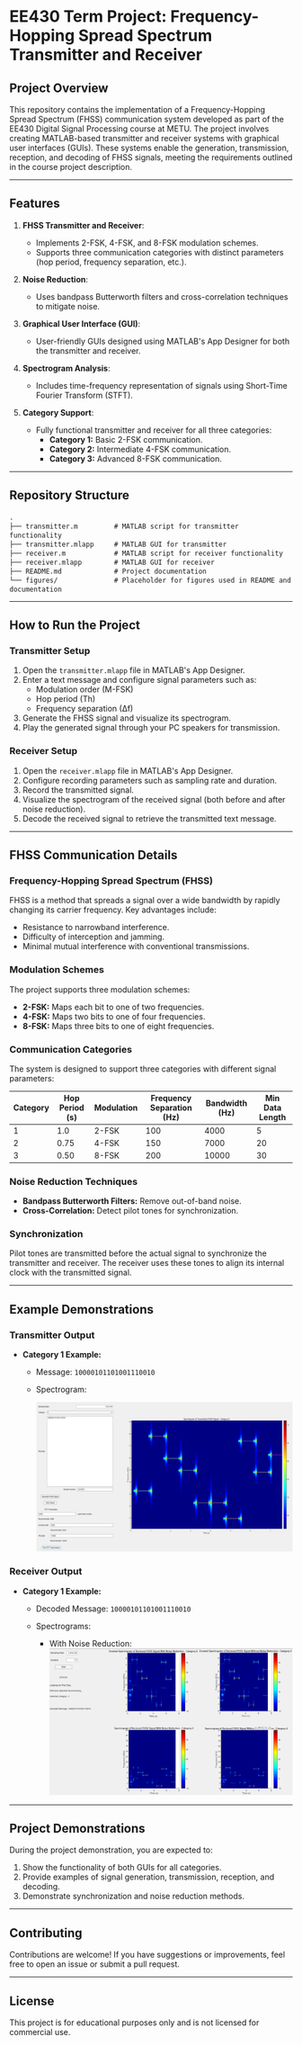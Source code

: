 # EE430 Term Project: Frequency-Hopping Spread Spectrum Transmitter and Receiver

## Project Overview
This repository contains the implementation of a Frequency-Hopping Spread Spectrum (FHSS) communication system developed as part of the EE430 Digital Signal Processing course at METU. The project involves creating MATLAB-based transmitter and receiver systems with graphical user interfaces (GUIs). These systems enable the generation, transmission, reception, and decoding of FHSS signals, meeting the requirements outlined in the course project description.

---

## Features
1. **FHSS Transmitter and Receiver**:
   - Implements 2-FSK, 4-FSK, and 8-FSK modulation schemes.
   - Supports three communication categories with distinct parameters (hop period, frequency separation, etc.).

2. **Noise Reduction**:
   - Uses bandpass Butterworth filters and cross-correlation techniques to mitigate noise.

3. **Graphical User Interface (GUI)**:
   - User-friendly GUIs designed using MATLAB's App Designer for both the transmitter and receiver.

4. **Spectrogram Analysis**:
   - Includes time-frequency representation of signals using Short-Time Fourier Transform (STFT).

5. **Category Support**:
   - Fully functional transmitter and receiver for all three categories:
     - **Category 1:** Basic 2-FSK communication.
     - **Category 2:** Intermediate 4-FSK communication.
     - **Category 3:** Advanced 8-FSK communication.

---

## Repository Structure
```plaintext
.
├── transmitter.m         # MATLAB script for transmitter functionality
├── transmitter.mlapp     # MATLAB GUI for transmitter
├── receiver.m            # MATLAB script for receiver functionality
├── receiver.mlapp        # MATLAB GUI for receiver
├── README.md             # Project documentation
└── figures/              # Placeholder for figures used in README and documentation
```

---

## How to Run the Project

### Transmitter Setup
1. Open the `transmitter.mlapp` file in MATLAB's App Designer.
2. Enter a text message and configure signal parameters such as:
   - Modulation order (M-FSK)
   - Hop period (Th)
   - Frequency separation (∆f)
3. Generate the FHSS signal and visualize its spectrogram.
4. Play the generated signal through your PC speakers for transmission.

### Receiver Setup
1. Open the `receiver.mlapp` file in MATLAB's App Designer.
2. Configure recording parameters such as sampling rate and duration.
3. Record the transmitted signal.
4. Visualize the spectrogram of the received signal (both before and after noise reduction).
5. Decode the received signal to retrieve the transmitted text message.

---

## FHSS Communication Details

### Frequency-Hopping Spread Spectrum (FHSS)
FHSS is a method that spreads a signal over a wide bandwidth by rapidly changing its carrier frequency. Key advantages include:
- Resistance to narrowband interference.
- Difficulty of interception and jamming.
- Minimal mutual interference with conventional transmissions.

### Modulation Schemes
The project supports three modulation schemes:
- **2-FSK:** Maps each bit to one of two frequencies.
- **4-FSK:** Maps two bits to one of four frequencies.
- **8-FSK:** Maps three bits to one of eight frequencies.

### Communication Categories
The system is designed to support three categories with different signal parameters:

| Category | Hop Period (s) | Modulation | Frequency Separation (Hz) | Bandwidth (Hz) | Min Data Length |
|----------|----------------|------------|----------------------------|----------------|-----------------|
| 1        | 1.0            | 2-FSK      | 100                        | 4000           | 5               |
| 2        | 0.75           | 4-FSK      | 150                        | 7000           | 20              |
| 3        | 0.50           | 8-FSK      | 200                        | 10000          | 30              |

### Noise Reduction Techniques
- **Bandpass Butterworth Filters:** Remove out-of-band noise.
- **Cross-Correlation:** Detect pilot tones for synchronization.

### Synchronization
Pilot tones are transmitted before the actual signal to synchronize the transmitter and receiver. The receiver uses these tones to align its internal clock with the transmitted signal.

---

## Example Demonstrations

### Transmitter Output
- **Category 1 Example:**
  - Message: `10000101101001110010`
  - Spectrogram:

    ![Transmitter Spectrogram](figures/transmitter_spectrogram.PNG)

### Receiver Output
- **Category 1 Example:**
  - Decoded Message: `10000101101001110010`
  - Spectrograms:


    - With Noise Reduction:
      ![Receiver Spectrogram With Noise](figures/receiver_spectrogram_with_noise.png)

---

## Project Demonstrations
During the project demonstration, you are expected to:
1. Show the functionality of both GUIs for all categories.
2. Provide examples of signal generation, transmission, reception, and decoding.
3. Demonstrate synchronization and noise reduction methods.

---

## Contributing
Contributions are welcome! If you have suggestions or improvements, feel free to open an issue or submit a pull request.

---

## License
This project is for educational purposes only and is not licensed for commercial use.

